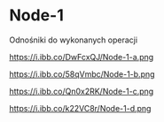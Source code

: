 # Node-1

Odnośniki do wykonanych operacji

https://i.ibb.co/DwFcxQJ/Node-1-a.png

https://i.ibb.co/58qVmbc/Node-1-b.png

https://i.ibb.co/Qn0x2RK/Node-1-c.png

https://i.ibb.co/k22VC8r/Node-1-d.png
